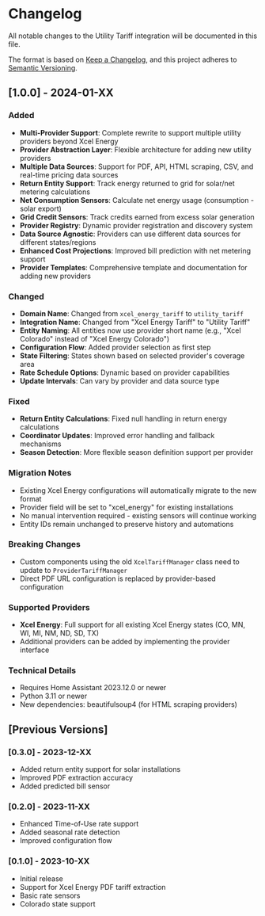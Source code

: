 # Changelog

All notable changes to the Utility Tariff integration will be documented in this file.

The format is based on [Keep a Changelog](https://keepachangelog.com/en/1.0.0/),
and this project adheres to [Semantic Versioning](https://semver.org/spec/v2.0.0.html).

## [1.0.0] - 2024-01-XX

### Added
- **Multi-Provider Support**: Complete rewrite to support multiple utility providers beyond Xcel Energy
- **Provider Abstraction Layer**: Flexible architecture for adding new utility providers
- **Multiple Data Sources**: Support for PDF, API, HTML scraping, CSV, and real-time pricing data sources
- **Return Entity Support**: Track energy returned to grid for solar/net metering calculations
- **Net Consumption Sensors**: Calculate net energy usage (consumption - solar export)
- **Grid Credit Sensors**: Track credits earned from excess solar generation
- **Provider Registry**: Dynamic provider registration and discovery system
- **Data Source Agnostic**: Providers can use different data sources for different states/regions
- **Enhanced Cost Projections**: Improved bill prediction with net metering support
- **Provider Templates**: Comprehensive template and documentation for adding new providers

### Changed
- **Domain Name**: Changed from `xcel_energy_tariff` to `utility_tariff`
- **Integration Name**: Changed from "Xcel Energy Tariff" to "Utility Tariff"
- **Entity Naming**: All entities now use provider short name (e.g., "Xcel Colorado" instead of "Xcel Energy Colorado")
- **Configuration Flow**: Added provider selection as first step
- **State Filtering**: States shown based on selected provider's coverage area
- **Rate Schedule Options**: Dynamic based on provider capabilities
- **Update Intervals**: Can vary by provider and data source type

### Fixed
- **Return Entity Calculations**: Fixed null handling in return energy calculations
- **Coordinator Updates**: Improved error handling and fallback mechanisms
- **Season Detection**: More flexible season definition support per provider

### Migration Notes
- Existing Xcel Energy configurations will automatically migrate to the new format
- Provider field will be set to "xcel_energy" for existing installations
- No manual intervention required - existing sensors will continue working
- Entity IDs remain unchanged to preserve history and automations

### Breaking Changes
- Custom components using the old `XcelTariffManager` class need to update to `ProviderTariffManager`
- Direct PDF URL configuration is replaced by provider-based configuration

### Supported Providers
- **Xcel Energy**: Full support for all existing Xcel Energy states (CO, MN, WI, MI, NM, ND, SD, TX)
- Additional providers can be added by implementing the provider interface

### Technical Details
- Requires Home Assistant 2023.12.0 or newer
- Python 3.11 or newer
- New dependencies: beautifulsoup4 (for HTML scraping providers)

## [Previous Versions]

### [0.3.0] - 2023-12-XX
- Added return entity support for solar installations
- Improved PDF extraction accuracy
- Added predicted bill sensor

### [0.2.0] - 2023-11-XX
- Enhanced Time-of-Use rate support
- Added seasonal rate detection
- Improved configuration flow

### [0.1.0] - 2023-10-XX
- Initial release
- Support for Xcel Energy PDF tariff extraction
- Basic rate sensors
- Colorado state support